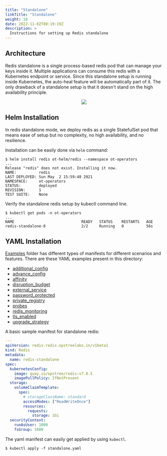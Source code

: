 ```yaml
---
title: "Standalone"
linkTitle: "Standalone"
weight: 10
date: 2022-11-02T00:19:19Z
description: >
  Instructions for setting up Redis standalone
---
```


## Architecture

Redis standalone is a single process-based redis pod that can manage your keys inside it. Multiple applications can consume this redis with a Kubernetes endpoint or service. Since this standalone setup is running inside Kubernetes, the auto-heal feature will be automatically part of it. The only drawback of a standalone setup is that it doesn't stand on the high availability principle.

<div align="center" class="mb-0">
    <img src="../../../images/standalone-redis.png">
</div>

## Helm Installation

In redis standalone mode, we deploy redis as a single StatefulSet pod that means ease of setup but no complexity, no high availability, and no resilience.

Installation can be easily done via `helm` command:

```shell
$ helm install redis ot-helm/redis --namespace ot-operators
...
Release "redis" does not exist. Installing it now.
NAME:          redis
LAST DEPLOYED: Sun May  2 15:59:48 2021
NAMESPACE:     ot-operators
STATUS:        deployed
REVISION:      1
TEST SUITE:    None
```

Verify the standalone redis setup by kubectl command line.

```shell
$ kubectl get pods -n ot-operators
...
NAME                              READY   STATUS    RESTARTS   AGE
redis-standalone-0                2/2     Running   0          56s
```

## YAML Installation

[Examples](https://github.com/OT-CONTAINER-KIT/redis-operator/tree/master/example) folder has different types of manifests for different scenarios and features. There are these YAML examples present in this directory:

- [additional_config](https://github.com/OT-CONTAINER-KIT/redis-operator/tree/master/example/additional_config)
- [advance_config](https://github.com/OT-CONTAINER-KIT/redis-operator/tree/master/example/advance_config)
- [affinity](https://github.com/OT-CONTAINER-KIT/redis-operator/tree/master/example/affinity)
- [disruption_budget](https://github.com/OT-CONTAINER-KIT/redis-operator/tree/master/example/disruption_budget)
- [external_service](https://github.com/OT-CONTAINER-KIT/redis-operator/tree/master/example/external_service)
- [password_protected](https://github.com/OT-CONTAINER-KIT/redis-operator/tree/master/example/password_protected)
- [private_registry](https://github.com/OT-CONTAINER-KIT/redis-operator/tree/master/example/private_registry)
- [probes](https://github.com/OT-CONTAINER-KIT/redis-operator/tree/master/example/probes)
- [redis_monitoring](https://github.com/OT-CONTAINER-KIT/redis-operator/tree/master/example/redis_monitoring)
- [tls_enabled](https://github.com/OT-CONTAINER-KIT/redis-operator/tree/master/example/tls_enabled)
- [upgrade_strategy](https://github.com/OT-CONTAINER-KIT/redis-operator/tree/master/example/upgrade-strategy)

A basic sample manifest for standalone redis:

```yaml
---
apiVersion: redis.redis.opstreelabs.in/v1beta1
kind: Redis
metadata:
  name: redis-standalone
spec:
  kubernetesConfig:
    image: quay.io/opstree/redis:v7.0.5
    imagePullPolicy: IfNotPresent
  storage:
    volumeClaimTemplate:
      spec:
        # storageClassName: standard
        accessModes: ["ReadWriteOnce"]
        resources:
          requests:
            storage: 1Gi
  securityContext:
    runAsUser: 1000
    fsGroup: 1000
```

The yaml manifest can easily get applied by using `kubectl`.

```shell
$ kubectl apply -f standalone.yaml
```

